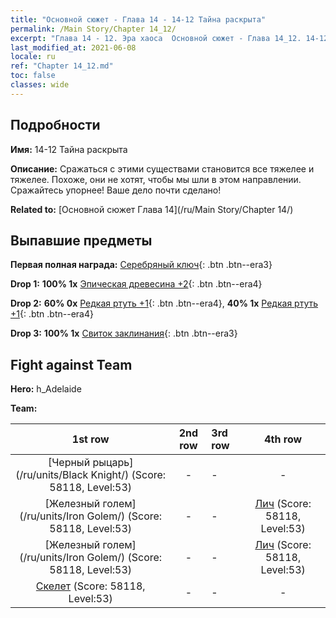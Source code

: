 ```yaml
---
title: "Основной сюжет - Глава 14 - 14-12 Тайна раскрыта"
permalink: /Main Story/Chapter 14_12/
excerpt: "Глава 14 - 12. Эра хаоса  Основной сюжет - Глава 14_12. 14-12 Тайна раскрыта"
last_modified_at: 2021-06-08
locale: ru
ref: "Chapter 14_12.md"
toc: false
classes: wide
---
```


## Подробности

 **Имя:** 14-12 Тайна раскрыта

 **Описание:** Сражаться с этими существами становится все тяжелее и тяжелее. Похоже, они не хотят, чтобы мы шли в этом направлении. Сражайтесь упорнее! Ваше дело почти сделано!

 **Related to:** [Основной сюжет Глава 14](/ru/Main Story/Chapter 14/)

## Выпавшие предметы

 **Первая полная награда:** [Серебряный ключ](/ItemsRU/con_693/){: .btn .btn--era3}

 **Drop 1:** **100% 1x** [Эпическая древесина +2](/ItemsRU/mat_48/){: .btn .btn--era4}

 **Drop 2:** **60% 0x** [Редкая ртуть +1](/ItemsRU/mat_42/){: .btn .btn--era4}, **40% 1x** [Редкая ртуть +1](/ItemsRU/mat_42/){: .btn .btn--era4}

 **Drop 3:** **100% 1x** [Свиток заклинания](/ItemsRU/con_694/){: .btn .btn--era3}


## Fight against Team
 **Hero:** h_Adelaide

 **Team:**


  | 1st row | 2nd row | 3rd row | 4th row |
  |:----:|:----:|:----|:----:|
  | [Черный рыцарь](/ru/units/Black Knight/) (Score: 58118, Level:53)  | - | - | - |
  | [Железный голем](/ru/units/Iron Golem/) (Score: 58118, Level:53)  | - | - | [Лич](/ru/units/Lich/) (Score: 58118, Level:53)  |
  | [Железный голем](/ru/units/Iron Golem/) (Score: 58118, Level:53)  | - | - | [Лич](/ru/units/Lich/) (Score: 58118, Level:53)  |
  | [Скелет](/ru/units/Skeleton/) (Score: 58118, Level:53)  | - | - | - |



